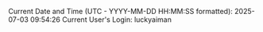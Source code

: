 Current Date and Time (UTC - YYYY-MM-DD HH:MM:SS formatted): 2025-07-03 09:54:26
Current User's Login: luckyaiman
